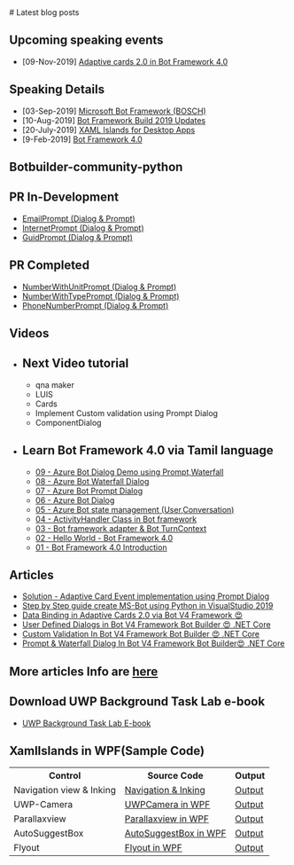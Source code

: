 
<BR>
<BR>
# Latest blog posts

## Upcoming speaking events
- [09-Nov-2019] <a href="https://www.meetup.com/DotNetBLR/events/264545071/?comment_table_id=505211227&comment_table_name=event_comment"> Adaptive cards 2.0 in Bot Framework 4.0 </a>

## Speaking Details<BR>
- [03-Sep-2019] <a href="https://github.com/rvinothrajendran/rvinothrajendran.github.io/blob/master/meetupinfo.md"> Microsoft Bot Framework (BOSCH) </a>
- [10-Aug-2019] <a href="https://www.meetup.com/DotNetBLR/events/262410498/">Bot Framework Build 2019 Updates</a>
- [20-July-2019] <a href="https://www.meetup.com/BDotNetUG/events/262892444/">XAML Islands for Desktop Apps</a>
- [9-Feb-2019] <a href="https://www.meetup.com/DotNetBLR/events/257654773/">Bot Framework 4.0</a>

## Botbuilder-community-python
   ## PR In-Development
   - <a href="https://github.com/BotBuilderCommunity/botbuilder-community-python/issues/9"> EmailPrompt (Dialog & Prompt) </a>
   - <a href="https://github.com/BotBuilderCommunity/botbuilder-community-python/issues/11"> InternetPrompt (Dialog & Prompt) </a>
   - <a href="https://github.com/BotBuilderCommunity/botbuilder-community-python/issues/12"> GuidPrompt (Dialog & Prompt) </a>
  ## PR Completed
   - <a href="https://github.com/BotBuilderCommunity/botbuilder-community-python/issues/1"> NumberWithUnitPrompt (Dialog & Prompt) </a> 
   - <a href="https://github.com/BotBuilderCommunity/botbuilder-community-python/issues/3"> NumberWithTypePrompt (Dialog & Prompt) </a> 
   - <a href="https://github.com/BotBuilderCommunity/botbuilder-community-python/issues/6"> PhoneNumberPrompt (Dialog & Prompt) </a>  
## Videos<BR>
   - ## Next Video tutorial<BR>
      - qna maker
      - LUIS
      - Cards
      - Implement Custom validation using Prompt Dialog
      - ComponentDialog      
   - ## Learn Bot Framework 4.0 via Tamil language<BR>    
     - <a href="https://www.youtube.com/watch?v=WNuSEqKPSVw"> 09 - Azure Bot Dialog Demo using Prompt,Waterfall</a>  
     - <a href="https://www.youtube.com/watch?v=8QlgVdTr4F0"> 08 - Azure Bot Waterfall Dialog</a>  
     - <a href="https://www.youtube.com/watch?v=1cOtRLlIOXw"> 07 - Azure Bot Prompt Dialog</a>  
     - <a href="https://www.youtube.com/watch?v=YvADtyrrBF4"> 06 - Azure Bot Dialog</a>   
     - <a href="https://www.youtube.com/watch?v=0U9fiPsLevM&t=390s/">05 - Azure Bot state management (User,Conversation)</a>
     - <a href="https://www.youtube.com/watch?v=1BFN2LROmfo/">04 - ActivityHandler Class in Bot framework</a>
     - <a href="https://www.youtube.com/watch?v=GQd8PWRK3Bs/">03 - Bot framework adapter & Bot TurnContext</a>
     - <a href="https://www.youtube.com/watch?v=xR1hZKeWUTQ&t=417s/">02 - Hello World - Bot Framework 4.0</a>
     - <a href="https://www.youtube.com/watch?v=81S3WJTRDxs&t=11s/">01 - Bot Framework 4.0 Introduction</a>
  
## Articles<BR>
   - <a href="https://www.c-sharpcorner.com/article/solution-adaptive-card-event-implementation-using-waterfalldialog-bot-framewor/">Solution - Adaptive Card Event implementation using Prompt Dialog</a>
   - <a href="https://www.c-sharpcorner.com/article/creating-microsoft-bot-framework-in-python/"> Step by Step guide create MS-Bot using Python in VisualStudio 2019</a>
   - <a href="https://www.c-sharpcorner.com/article/data-binding-in-adaptive-cards-2-0/">Data Binding in Adaptive Cards 2.0 via Bot V4 Framework 😍</a><BR>
   - <a href="https://www.c-sharpcorner.com/article/create-userdefined-dialogs-in-bot-v4-framework-bot-builder-net-core">User Defined Dialogs in Bot V4 Framework Bot Builder 😍 .NET Core</a><BR>
   - <a href="https://www.c-sharpcorner.com/article/custom-validation-in-bot-v4-framework-bot-builder-net-core2"> Custom Validation In Bot V4 Framework Bot Builder 😍 .NET Core </a><BR>
   - <a href="https://www.c-sharpcorner.com/article/prompt-and-waterfall-dialog-in-bot-v4-framework-bot-builder-net-core">Prompt & Waterfall Dialog In Bot V4 Framework Bot Builder😍 .NET Core</a><BR>
   
## More articles Info are <a href="https://www.c-sharpcorner.com/members/vinoth-rajendran2"> here </a>
   
## Download UWP Background Task Lab e-book<BR>
   - <a href="https://onedrive.live.com/view.aspx?cid=B1E8EE50CD44BF76&resid=B1E8EE50CD44BF76%21156681&canary=3wfTgnoOHOB6qxERymQCfkfn24wG2bFhnfBjlmxxD1Y%3D9&ithint=%2Epdf&open=true&app=WordPdf">UWP Background Task Lab E-book</a><BR>
   
## XamlIslands in WPF(Sample Code)<BR>
<table class="tg">
  <tr>
    <th class="tg-yw4l"><b>Control</b></th>
    <th class="tg-yw4l"><b>Source Code</b></th>
    <th class="tg-yw4l"><b>Output</b></th>
  </tr>
  <tr>
    <td class="tg-yw4l">Navigation view & Inking</td>
    <td class="tg-yw4l"><a href="https://github.com/rvinothrajendran/XamlIslands/tree/master/XAMLNavView">Navigation & Inking </a></td>
    <td class="tg-yw4l"><a href="https://twitter.com/vinothrajendran/status/1153681414375661569"> Output </a></td>
  </tr>
  <tr>
    <td class="tg-yw4l">UWP-Camera</td>
    <td class="tg-yw4l"><a href="https://github.com/rvinothrajendran/XamlIslands/tree/master/UWPCameraInWPF">UWPCamera in WPF </a></td>
    <td class="tg-yw4l"><a href="https://twitter.com/marbtweeting/status/1155944113524449282"> Output </a></td>
  </tr>
   <tr>
    <td class="tg-yw4l">Parallaxview</td>
    <td class="tg-yw4l"><a href="https://github.com/rvinothrajendran/XamlIslands/tree/master/WpfParallaxView">Parallaxview in WPF </a></td>
    <td class="tg-yw4l"><a href="https://twitter.com/vinothrajendran/status/1158382792662589440"> Output </a></td>
  </tr>
   <tr>
    <td class="tg-yw4l">AutoSuggestBox</td>
    <td class="tg-yw4l"><a href="https://github.com/rvinothrajendran/XamlIslands/tree/master/AutoSuggestBoxinWPF">AutoSuggestBox in WPF </a></td>
    <td class="tg-yw4l"><a href="https://twitter.com/vinothrajendran/status/1178324166031728649"> Output </a></td>
  </tr>
   <tr>
    <td class="tg-yw4l">Flyout</td>
    <td class="tg-yw4l"><a href="https://github.com/rvinothrajendran/XamlIslands/tree/master/Flyout/WPFXamlTemplate">Flyout in WPF </a></td>
    <td class="tg-yw4l"><a href="https://twitter.com/vinothrajendran/status/1178324166031728649"> Output </a></td>
  </tr>
</table> 

